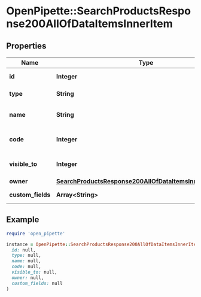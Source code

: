 # OpenPipette::SearchProductsResponse200AllOfDataItemsInnerItem

## Properties

| Name | Type | Description | Notes |
| ---- | ---- | ----------- | ----- |
| **id** | **Integer** | The ID of the product | [optional] |
| **type** | **String** | The type of the item | [optional] |
| **name** | **String** | The name of the product | [optional] |
| **code** | **Integer** | The code of the product | [optional] |
| **visible_to** | **Integer** | The visibility of the product | [optional] |
| **owner** | [**SearchProductsResponse200AllOfDataItemsInnerItemOwner**](SearchProductsResponse200AllOfDataItemsInnerItemOwner.md) |  | [optional] |
| **custom_fields** | **Array&lt;String&gt;** | The custom fields | [optional] |

## Example

```ruby
require 'open_pipette'

instance = OpenPipette::SearchProductsResponse200AllOfDataItemsInnerItem.new(
  id: null,
  type: null,
  name: null,
  code: null,
  visible_to: null,
  owner: null,
  custom_fields: null
)
```

